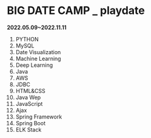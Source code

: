# BIG DATE CAMP _ playdate 
**2022.05.09~2022.11.11**

1. PYTHON 
2. MySQL
3. Date Visualization
4. Machine Learning
5. Deep Learning
6. Java
7. AWS
8. JDBC
9. HTML&CSS
10. Java Wep
11. JavaScript
12. Ajax
13. Spring Framework
14. Spring Boot
15. ELK Stack
